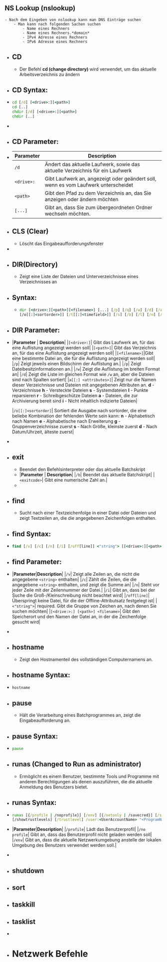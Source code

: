 ## NS Lookup (nslookup)
	- Nach dem Eingeben von nslookup kann man DNS Einträge suchen
		- Man kann nach folgenden Sachen suchen
			- Name eines Rechners
			- Name eines Rechners.*domain*
			- IPv4 Adresse eines Rechners
			- IPv6 Adresse eines Rechners
- ## CD
	- Der Befehl **cd (change directory)** wird verwendet, um das aktuelle Arbeitsverzeichnis zu ändern
- ## CD Syntax:
- ```cmd
  cd [/d] [<drive>:][<path>]
  cd [..]
  chdir [/d] [<drive>:][<path>]
  chdir [..]
  ```
-
- ## CD Parameter:
- |**Parameter**                     | **Description**| 
  |---------------------------|-----------------|
  | `/d`                            | Ändert das aktuelle Laufwerk, sowie das aktuelle Verzeichnis für ein Laufwerk|
  | `<drive>:`| Gibt Laufwerk an, angezeigt oder geändert soll, wenn es vom Laufwerk unterscheidet|
  |`<path>`| Gibt den Pfad zu dem Verzeichnis an, das Sie anzeigen oder ändern möchten|
  |`[...]`|Gibt an, dass Sie zum übergeordneten Ordner wechseln möchten.|
- ## CLS (Clear)
	- Löscht das Eingabeaufforderungsfenster
-
- ## DIR(Directory)
	- Zeigt eine Liste der Dateien und Unterverzeichnisse eines Verzeichnisses an
- ## Syntax:
	- ```cmd
	  dir [<drive>:][<path>][<filename>] [...] [/p] [/q] [/w] [/d] [/a[[:]<attributes>]
	  [/o[[:]<sortorder>]] [/t[[:]<timefield>]] [/s] [/b] [/l] [/n] [/x] [/c] [/4] [/r]
	  ```
- ## DIR Parameter:
- |**Parameter** | **Description**|
  |`[<drive>:]`| Gibt das Laufwerk an, für das eine Auflistung angezeigt werden soll|
  |`[<path>]`| Gibt das Verzeichnis an, für das eine Auflistung angezeigt werden soll|
  |`[<filename>]`|Gibt eine bestimmte Datei an, die für die Auflistung angezeigt werden soll|
  |`/p`| Zeigt jeweils einen Bildschirm der Auflistung an.|
  |`/p`| Zeigt Dateibesitzinformationen an.|
  |`/w`| Zeigt die Auflistung im breiten Format an|
  |`/d`| Zeigt die Liste im gleichen Format wie `/w` an, aber die Dateien sind nach Spalten sortiert|
  |`a[[:] <attributes>]`| Zeigt nur die Namen dieser Verzeichnisse und Dateien mit angegebenen Attributen an.
  **d** - Verzeichnisse
  **h** - Versteckte Dateien
  **s** - Systemdateien
  **I** - Punkte reparsieren
  **r** - Schreibgeschütze Dateien
  **a** - Dateien, die zur Archivierung bereit sind
  **i** - Nicht inhaltlich indizierte Dateien|
  
  |`/o[[:]<sortorder]`| Sortiert die Ausgabe nach sortorder, die eine beliebe Kombination der fehlenden Werte sein kann: 
  **n** - Alphabetisch nach Namen
  **e** - Alphabetische nach Erweiterung
  **g** - Gruppenverzeichnisse zuerst
  **s** - Nach Größe, kleinste zuerst
  **d** - Nach Datum/Uhrzeit, älteste zuerst|
-
- ## exit
	- Beendet den Befehlsinterpreter oder das aktuelle Batchskript
	- |**Parameter** | **Description**|
	  |`/b`| Beendet das aktuelle Batchskript|
	  |`<exitcode>`| Gibt eine numerische Zahl an.|
	-
- ## find
	- Sucht nach einer Textzeichenfolge in einer Datei oder Dateien und zeigt Textzeilen an, die die angegebenen Zeichenfolgen enthalten.
- ## find Syntax:
- ```cmd
  find [/v] [/c] [/n] [/i] [/off[line]] <"string"> [[<drive>:][<path>]<filename>[...]]
  ```
- ## find Parameter:
- |**Parameter**|**Description**|
  |`/v`| Zeigt alle Zeilen an, die nicht die angegebene `<string>` enthalten|
  |`/c`| Zählt die Zeilen, die die angegebene `<string>` enthalten, und zeigt die Summe an|
  |`/n`| Steht vor jeder Zeile mit der Zeilennummer der Datei.|
  |`/i`| Gibt an, dass bei der Suche die Groß-/Kleinschreibung nicht beachtet wird|
  |`/off[line]`| Überspringt keine Datei, für die der Offline-Attributsatz festgelegt ist|
  |`<"string">`| required. Gibt die Gruppe von Zeichen an, nach denen Sie suchen möchten|
  |`[<drive:>:] [<path>] <filename>`| Gibt den Speicherort und den Namen der Datei an, in der die Zeichenfolge gesucht wird|
-
- ## hostname
	- Zeigt den Hostnamenteil des vollständigen Computernamens an.
- ## hostname Syntax:
- ```cmd
  hostname
  ```
- ## pause
	- Hält die Verarbeitung eines Batchprogrammes an, zeigt die Eingabeaufforderung an.
- ## pause Syntax:
- ```cmd
  pause
  ```
- ## runas (Changed to Run as administrator)
	- Ermöglicht es einem Benutzer, bestimmte Tools und Programme mit anderen Berechtigungen als denen auszuführen, die die aktuelle Anmeldung des Benutzers bietet.
- ## runas Syntax:
- ```cmd
  runas [{/profile | /noprofile}] [/env] [{/netonly | /savecred}] [/smartcard]
  [/showtrustlevels] [/trustlevel] /user:<UserAccountName> "<ProgramName> <PathToProgramFile>"
  ```
- |**Parameter**|**Description**|
  |`/profile`| Lädt das Benutzerprofil|
  |`/no profile`| Gibt an, dass das Benutzerprofil nicht geladen werden soll|
  |`/env`| Gibt an, dass die aktuelle Netzwerkumgebung anstelle der lokalen Umgebung des Benutzers verwendet werden soll.|
-
- ## shutdown
- ## sort
- ## taskkill
- ## tasklist
-
- # Netzwerk Befehle
